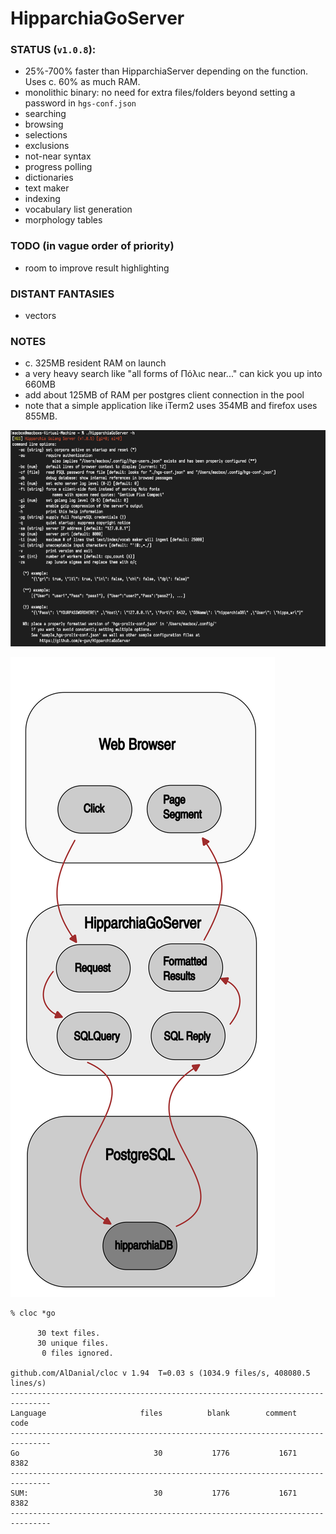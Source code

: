 # HipparchiaGoServer

### STATUS (`v1.0.8`):

* 25%-700% faster than HipparchiaServer depending on the function. Uses c. 60% as much RAM.
* monolithic binary: no need for extra files/folders beyond setting a password in `hgs-conf.json`
* searching
* browsing 
* selections 
* exclusions 
* not-near syntax
* progress polling 
* dictionaries
* text maker
* indexing
* vocabulary list generation
* morphology tables

### TODO (in vague order of priority)

* room to improve result highlighting

### DISTANT FANTASIES

* vectors

### NOTES

* c. 325MB resident RAM on launch
* a very heavy search like "all forms of Πόλιϲ near..." can kick you up into 660MB
* add about 125MB of RAM per postgres client connection in the pool
* note that a simple application like iTerm2 uses 354MB and firefox uses 855MB.

![options](gitimg/hgscli.png)

![workflow](gitimg/hipparchia_workflow.svg)

```
% cloc *go

      30 text files.
      30 unique files.                              
       0 files ignored.

github.com/AlDanial/cloc v 1.94  T=0.03 s (1034.9 files/s, 408080.5 lines/s)
-------------------------------------------------------------------------------
Language                     files          blank        comment           code
-------------------------------------------------------------------------------
Go                              30           1776           1671           8382
-------------------------------------------------------------------------------
SUM:                            30           1776           1671           8382
-------------------------------------------------------------------------------

```

```